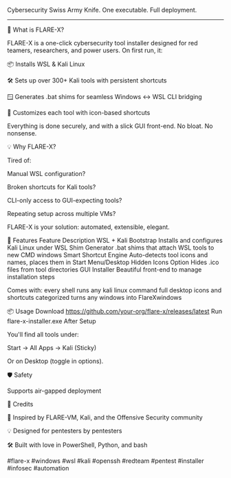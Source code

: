 Cybersecurity Swiss Army Knife. One executable. Full deployment.

-------------------------------------------------------------------

🚀 What is FLARE-X?

FLARE-X is a one-click cybersecurity tool installer designed for red teamers, researchers, and power users. On first run, it:

📦 Installs WSL & Kali Linux

🛠️ Sets up over 300+ Kali tools with persistent shortcuts

🪟 Generates .bat shims for seamless Windows <-> WSL CLI bridging

🎨 Customizes each tool with icon-based shortcuts

Everything is done securely, and with a slick GUI front-end. No bloat. No nonsense.

💡 Why FLARE-X?

Tired of:

Manual WSL configuration?

Broken shortcuts for Kali tools?

CLI-only access to GUI-expecting tools?

Repeating setup across multiple VMs?

FLARE-X is your solution: automated, extensible, elegant.

🔧 Features
Feature	Description
WSL + Kali Bootstrap	Installs and configures Kali Linux under WSL
Shim Generator	.bat shims that attach WSL tools to new CMD windows
Smart Shortcut Engine	Auto-detects tool icons and names, places them in Start Menu/Desktop
Hidden Icons Option	Hides .ico files from tool directories
GUI Installer	Beautiful front-end to manage installation steps

Comes with: 
every shell runs any kali linux command 
full desktop icons and shortcuts categorized
turns any windows into FlareXwindows


📦 Usage
Download
https://github.com/your-org/flare-x/releases/latest
Run
flare-x-installer.exe
After Setup

You'll find all tools under:

Start → All Apps → Kali (Sticky)

Or on Desktop (toggle in options).

🛡️ Safety

Supports air-gapped deployment

🧠 Credits

🔬 Inspired by FLARE-VM, Kali, and the Offensive Security community

💡 Designed for pentesters by pentesters

🛠️ Built with love in PowerShell, Python, and bash


#flare-x #windows #wsl #kali #openssh #redteam #pentest #installer #infosec #automation

